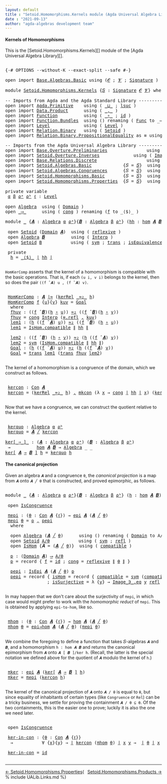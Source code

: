 ```yaml
---
layout: default
title : "Setoid.Homomorphisms.Kernels module (Agda Universal Algebra Library)"
date : "2021-09-13"
author: "agda-algebras development team"
---
```


#### <a id="kernels-of-homomorphisms-of-setoidalgebras">Kernels of Homomorphisms</a>

This is the [Setoid.Homomorphisms.Kernels][] module of the [Agda Universal Algebra Library][].

<pre class="Agda">

<a id="362" class="Symbol">{-#</a> <a id="366" class="Keyword">OPTIONS</a> <a id="374" class="Pragma">--without-K</a> <a id="386" class="Pragma">--exact-split</a> <a id="400" class="Pragma">--safe</a> <a id="407" class="Symbol">#-}</a>

<a id="412" class="Keyword">open</a> <a id="417" class="Keyword">import</a> <a id="424" href="Base.Algebras.Basic.html" class="Module">Base.Algebras.Basic</a> <a id="444" class="Keyword">using</a> <a id="450" class="Symbol">(</a><a id="451" href="Base.Algebras.Basic.html#1160" class="Generalizable">𝓞</a> <a id="453" class="Symbol">;</a> <a id="455" href="Base.Algebras.Basic.html#1162" class="Generalizable">𝓥</a> <a id="457" class="Symbol">;</a> <a id="459" href="Base.Algebras.Basic.html#3888" class="Function">Signature</a> <a id="469" class="Symbol">)</a>

<a id="472" class="Keyword">module</a> <a id="479" href="Setoid.Homomorphisms.Kernels.html" class="Module">Setoid.Homomorphisms.Kernels</a> <a id="508" class="Symbol">{</a><a id="509" href="Setoid.Homomorphisms.Kernels.html#509" class="Bound">𝑆</a> <a id="511" class="Symbol">:</a> <a id="513" href="Base.Algebras.Basic.html#3888" class="Function">Signature</a> <a id="523" href="Base.Algebras.Basic.html#1160" class="Generalizable">𝓞</a> <a id="525" href="Base.Algebras.Basic.html#1162" class="Generalizable">𝓥</a><a id="526" class="Symbol">}</a> <a id="528" class="Keyword">where</a>

<a id="535" class="Comment">-- Imports from Agda and the Agda Standard Library ------------------------------------------</a>
<a id="629" class="Keyword">open</a> <a id="634" class="Keyword">import</a> <a id="641" href="Agda.Primitive.html" class="Module">Agda.Primitive</a>    <a id="659" class="Keyword">using</a> <a id="665" class="Symbol">(</a> <a id="667" href="Agda.Primitive.html#810" class="Primitive Operator">_⊔_</a> <a id="671" class="Symbol">;</a> <a id="673" href="Agda.Primitive.html#780" class="Primitive">lsuc</a> <a id="678" class="Symbol">)</a>
<a id="680" class="Keyword">open</a> <a id="685" class="Keyword">import</a> <a id="692" href="Data.Product.html" class="Module">Data.Product</a>      <a id="710" class="Keyword">using</a> <a id="716" class="Symbol">(</a> <a id="718" href="Agda.Builtin.Sigma.html#236" class="InductiveConstructor Operator">_,_</a> <a id="722" class="Symbol">)</a>
<a id="724" class="Keyword">open</a> <a id="729" class="Keyword">import</a> <a id="736" href="Function.html" class="Module">Function</a>          <a id="754" class="Keyword">using</a> <a id="760" class="Symbol">(</a> <a id="762" href="Function.Base.html#1031" class="Function Operator">_∘_</a> <a id="766" class="Symbol">;</a> <a id="768" href="Function.Base.html#615" class="Function">id</a> <a id="771" class="Symbol">)</a>
<a id="773" class="Keyword">open</a> <a id="778" class="Keyword">import</a> <a id="785" href="Function.Bundles.html" class="Module">Function.Bundles</a>  <a id="803" class="Keyword">using</a> <a id="809" class="Symbol">()</a> <a id="812" class="Keyword">renaming</a> <a id="821" class="Symbol">(</a> <a id="823" href="Function.Bundles.html#1868" class="Record">Func</a> <a id="828" class="Symbol">to</a> <a id="831" class="Record">_⟶_</a> <a id="835" class="Symbol">)</a>
<a id="837" class="Keyword">open</a> <a id="842" class="Keyword">import</a> <a id="849" href="Level.html" class="Module">Level</a>             <a id="867" class="Keyword">using</a> <a id="873" class="Symbol">(</a> <a id="875" href="Agda.Primitive.html#597" class="Postulate">Level</a> <a id="881" class="Symbol">)</a>
<a id="883" class="Keyword">open</a> <a id="888" class="Keyword">import</a> <a id="895" href="Relation.Binary.html" class="Module">Relation.Binary</a>   <a id="913" class="Keyword">using</a> <a id="919" class="Symbol">(</a> <a id="921" href="Relation.Binary.Bundles.html#1009" class="Record">Setoid</a> <a id="928" class="Symbol">)</a>
<a id="930" class="Keyword">open</a> <a id="935" class="Keyword">import</a> <a id="942" href="Relation.Binary.PropositionalEquality.html" class="Module">Relation.Binary.PropositionalEquality</a> <a id="980" class="Symbol">as</a> <a id="983" class="Module">≡</a> <a id="985" class="Keyword">using</a> <a id="991" class="Symbol">()</a>

<a id="995" class="Comment">-- Imports from the Agda Universal Algebra Library ------------------------------------------</a>
<a id="1089" class="Keyword">open</a> <a id="1094" class="Keyword">import</a> <a id="1101" href="Base.Overture.Preliminaries.html" class="Module">Base.Overture.Preliminaries</a>               <a id="1143" class="Keyword">using</a> <a id="1149" class="Symbol">(</a> <a id="1151" href="Base.Overture.Preliminaries.html#4397" class="Function Operator">∣_∣</a> <a id="1155" class="Symbol">;</a> <a id="1157" href="Base.Overture.Preliminaries.html#4435" class="Function Operator">∥_∥</a> <a id="1161" class="Symbol">)</a>
<a id="1163" class="Keyword">open</a> <a id="1168" class="Keyword">import</a> <a id="1175" href="Setoid.Overture.Inverses.html" class="Module">Setoid.Overture.Inverses</a>             <a id="1212" class="Keyword">using</a> <a id="1218" class="Symbol">(</a> <a id="1220" href="Setoid.Overture.Inverses.html#1876" class="Datatype Operator">Image_∋_</a> <a id="1229" class="Symbol">)</a>
<a id="1231" class="Keyword">open</a> <a id="1236" class="Keyword">import</a> <a id="1243" href="Base.Relations.Discrete.html" class="Module">Base.Relations.Discrete</a>                   <a id="1285" class="Keyword">using</a> <a id="1291" class="Symbol">(</a> <a id="1293" href="Base.Relations.Discrete.html#3955" class="Function">kerRel</a> <a id="1300" class="Symbol">;</a> <a id="1302" href="Base.Relations.Discrete.html#4168" class="Function">kerRelOfEquiv</a> <a id="1316" class="Symbol">)</a>
<a id="1318" class="Keyword">open</a> <a id="1323" class="Keyword">import</a> <a id="1330" href="Setoid.Algebras.Basic.html" class="Module">Setoid.Algebras.Basic</a>            <a id="1363" class="Symbol">{</a><a id="1364" class="Argument">𝑆</a> <a id="1366" class="Symbol">=</a> <a id="1368" href="Setoid.Homomorphisms.Kernels.html#509" class="Bound">𝑆</a><a id="1369" class="Symbol">}</a>  <a id="1372" class="Keyword">using</a> <a id="1378" class="Symbol">(</a> <a id="1380" href="Setoid.Algebras.Basic.html#2890" class="Record">Algebra</a> <a id="1388" class="Symbol">;</a> <a id="1390" href="Setoid.Algebras.Basic.html#4038" class="Function Operator">_̂_</a> <a id="1394" class="Symbol">;</a> <a id="1396" href="Setoid.Algebras.Basic.html#1187" class="Function">ov</a> <a id="1399" class="Symbol">)</a>
<a id="1401" class="Keyword">open</a> <a id="1406" class="Keyword">import</a> <a id="1413" href="Setoid.Algebras.Congruences.html" class="Module">Setoid.Algebras.Congruences</a>      <a id="1446" class="Symbol">{</a><a id="1447" class="Argument">𝑆</a> <a id="1449" class="Symbol">=</a> <a id="1451" href="Setoid.Homomorphisms.Kernels.html#509" class="Bound">𝑆</a><a id="1452" class="Symbol">}</a>  <a id="1455" class="Keyword">using</a> <a id="1461" class="Symbol">(</a> <a id="1463" href="Setoid.Algebras.Congruences.html#1993" class="Function Operator">_∣≈_</a> <a id="1468" class="Symbol">;</a> <a id="1470" href="Setoid.Algebras.Congruences.html#3418" class="Function">Con</a> <a id="1474" class="Symbol">;</a> <a id="1476" href="Setoid.Algebras.Congruences.html#3183" class="InductiveConstructor">mkcon</a> <a id="1482" class="Symbol">;</a> <a id="1484" href="Setoid.Algebras.Congruences.html#4447" class="Function Operator">_╱_</a> <a id="1488" class="Symbol">;</a> <a id="1490" href="Setoid.Algebras.Congruences.html#3100" class="Record">IsCongruence</a> <a id="1503" class="Symbol">)</a>
<a id="1505" class="Keyword">open</a> <a id="1510" class="Keyword">import</a> <a id="1517" href="Setoid.Homomorphisms.Basic.html" class="Module">Setoid.Homomorphisms.Basic</a>       <a id="1550" class="Symbol">{</a><a id="1551" class="Argument">𝑆</a> <a id="1553" class="Symbol">=</a> <a id="1555" href="Setoid.Homomorphisms.Kernels.html#509" class="Bound">𝑆</a><a id="1556" class="Symbol">}</a>  <a id="1559" class="Keyword">using</a> <a id="1565" class="Symbol">(</a> <a id="1567" href="Setoid.Homomorphisms.Basic.html#1980" class="Function">hom</a> <a id="1571" class="Symbol">;</a> <a id="1573" href="Setoid.Homomorphisms.Basic.html#1884" class="Record">IsHom</a> <a id="1579" class="Symbol">;</a> <a id="1581" href="Setoid.Homomorphisms.Basic.html#2605" class="Function">epi</a> <a id="1585" class="Symbol">;</a> <a id="1587" href="Setoid.Homomorphisms.Basic.html#2443" class="Record">IsEpi</a> <a id="1593" class="Symbol">;</a> <a id="1595" href="Setoid.Homomorphisms.Basic.html#2667" class="Function">epi→hom</a> <a id="1603" class="Symbol">)</a>
<a id="1605" class="Keyword">open</a> <a id="1610" class="Keyword">import</a> <a id="1617" href="Setoid.Homomorphisms.Properties.html" class="Module">Setoid.Homomorphisms.Properties</a>  <a id="1650" class="Symbol">{</a><a id="1651" class="Argument">𝑆</a> <a id="1653" class="Symbol">=</a> <a id="1655" href="Setoid.Homomorphisms.Kernels.html#509" class="Bound">𝑆</a><a id="1656" class="Symbol">}</a>  <a id="1659" class="Keyword">using</a> <a id="1665" class="Symbol">(</a> <a id="1667" href="Setoid.Homomorphisms.Properties.html#3752" class="Function">𝒾𝒹</a> <a id="1670" class="Symbol">)</a>

<a id="1673" class="Keyword">private</a> <a id="1681" class="Keyword">variable</a>
 <a id="1691" href="Setoid.Homomorphisms.Kernels.html#1691" class="Generalizable">α</a> <a id="1693" href="Setoid.Homomorphisms.Kernels.html#1693" class="Generalizable">β</a> <a id="1695" href="Setoid.Homomorphisms.Kernels.html#1695" class="Generalizable">ρᵃ</a> <a id="1698" href="Setoid.Homomorphisms.Kernels.html#1698" class="Generalizable">ρᵇ</a> <a id="1701" href="Setoid.Homomorphisms.Kernels.html#1701" class="Generalizable">ℓ</a> <a id="1703" class="Symbol">:</a> <a id="1705" href="Agda.Primitive.html#597" class="Postulate">Level</a>

<a id="1712" class="Keyword">open</a> <a id="1717" href="Setoid.Algebras.Basic.html#2890" class="Module">Algebra</a>  <a id="1726" class="Keyword">using</a> <a id="1732" class="Symbol">(</a> <a id="1734" href="Setoid.Algebras.Basic.html#2947" class="Field">Domain</a> <a id="1741" class="Symbol">)</a>
<a id="1743" class="Keyword">open</a> <a id="1748" href="Setoid.Homomorphisms.Kernels.html#831" class="Module">_⟶_</a>      <a id="1757" class="Keyword">using</a> <a id="1763" class="Symbol">(</a> <a id="1765" href="Function.Bundles.html#1938" class="Field">cong</a> <a id="1770" class="Symbol">)</a> <a id="1772" class="Keyword">renaming</a> <a id="1781" class="Symbol">(</a><a id="1782" href="Function.Bundles.html#1919" class="Field">f</a> <a id="1784" class="Symbol">to</a> <a id="1787" class="Field">_⟨$⟩_</a> <a id="1793" class="Symbol">)</a>

<a id="1796" class="Keyword">module</a> <a id="1803" href="Setoid.Homomorphisms.Kernels.html#1803" class="Module">_</a> <a id="1805" class="Symbol">{</a><a id="1806" href="Setoid.Homomorphisms.Kernels.html#1806" class="Bound">𝑨</a> <a id="1808" class="Symbol">:</a> <a id="1810" href="Setoid.Algebras.Basic.html#2890" class="Record">Algebra</a> <a id="1818" href="Setoid.Homomorphisms.Kernels.html#1691" class="Generalizable">α</a> <a id="1820" href="Setoid.Homomorphisms.Kernels.html#1695" class="Generalizable">ρᵃ</a><a id="1822" class="Symbol">}{</a><a id="1824" href="Setoid.Homomorphisms.Kernels.html#1824" class="Bound">𝑩</a> <a id="1826" class="Symbol">:</a> <a id="1828" href="Setoid.Algebras.Basic.html#2890" class="Record">Algebra</a> <a id="1836" href="Setoid.Homomorphisms.Kernels.html#1693" class="Generalizable">β</a> <a id="1838" href="Setoid.Homomorphisms.Kernels.html#1698" class="Generalizable">ρᵇ</a><a id="1840" class="Symbol">}</a> <a id="1842" class="Symbol">(</a><a id="1843" href="Setoid.Homomorphisms.Kernels.html#1843" class="Bound">hh</a> <a id="1846" class="Symbol">:</a> <a id="1848" href="Setoid.Homomorphisms.Basic.html#1980" class="Function">hom</a> <a id="1852" href="Setoid.Homomorphisms.Kernels.html#1806" class="Bound">𝑨</a> <a id="1854" href="Setoid.Homomorphisms.Kernels.html#1824" class="Bound">𝑩</a><a id="1855" class="Symbol">)</a> <a id="1857" class="Keyword">where</a>

 <a id="1865" class="Keyword">open</a> <a id="1870" href="Relation.Binary.Bundles.html#1009" class="Module">Setoid</a> <a id="1877" class="Symbol">(</a><a id="1878" href="Setoid.Algebras.Basic.html#2947" class="Field">Domain</a> <a id="1885" href="Setoid.Homomorphisms.Kernels.html#1806" class="Bound">𝑨</a><a id="1886" class="Symbol">)</a>  <a id="1889" class="Keyword">using</a> <a id="1895" class="Symbol">(</a> <a id="1897" href="Relation.Binary.Structures.html#1646" class="Function">reflexive</a> <a id="1907" class="Symbol">)</a>                    <a id="1928" class="Keyword">renaming</a> <a id="1937" class="Symbol">(</a> <a id="1939" href="Relation.Binary.Bundles.html#1098" class="Field Operator">_≈_</a> <a id="1943" class="Symbol">to</a> <a id="1946" class="Field Operator">_≈₁_</a> <a id="1951" class="Symbol">)</a>
 <a id="1954" class="Keyword">open</a> <a id="1959" href="Setoid.Algebras.Basic.html#2890" class="Module">Algebra</a> <a id="1967" href="Setoid.Homomorphisms.Kernels.html#1824" class="Bound">𝑩</a>          <a id="1978" class="Keyword">using</a> <a id="1984" class="Symbol">(</a> <a id="1986" href="Setoid.Algebras.Basic.html#2969" class="Field">Interp</a> <a id="1993" class="Symbol">)</a>                       <a id="2017" class="Keyword">renaming</a> <a id="2026" class="Symbol">(</a><a id="2027" href="Setoid.Algebras.Basic.html#2947" class="Field">Domain</a> <a id="2034" class="Symbol">to</a> <a id="2037" class="Field">B</a> <a id="2039" class="Symbol">)</a>
 <a id="2042" class="Keyword">open</a> <a id="2047" href="Relation.Binary.Bundles.html#1009" class="Module">Setoid</a> <a id="2054" href="Setoid.Homomorphisms.Kernels.html#2037" class="Function">B</a>           <a id="2066" class="Keyword">using</a> <a id="2072" class="Symbol">(</a> <a id="2074" href="Relation.Binary.Structures.html#1594" class="Function">sym</a> <a id="2078" class="Symbol">;</a> <a id="2080" href="Relation.Binary.Structures.html#1620" class="Function">trans</a> <a id="2086" class="Symbol">;</a> <a id="2088" href="Relation.Binary.Bundles.html#1132" class="Field">isEquivalence</a> <a id="2102" class="Symbol">)</a>  <a id="2105" class="Keyword">renaming</a> <a id="2114" class="Symbol">(</a> <a id="2116" href="Relation.Binary.Bundles.html#1098" class="Field Operator">_≈_</a> <a id="2120" class="Symbol">to</a> <a id="2123" class="Field Operator">_≈₂_</a> <a id="2128" class="Symbol">)</a>

 <a id="2132" class="Keyword">private</a>
  <a id="2142" href="Setoid.Homomorphisms.Kernels.html#2142" class="Function">h</a> <a id="2144" class="Symbol">=</a> <a id="2146" href="Setoid.Homomorphisms.Kernels.html#1787" class="Field Operator">_⟨$⟩_</a> <a id="2152" href="Base.Overture.Preliminaries.html#4397" class="Function Operator">∣</a> <a id="2154" href="Setoid.Homomorphisms.Kernels.html#1843" class="Bound">hh</a> <a id="2157" href="Base.Overture.Preliminaries.html#4397" class="Function Operator">∣</a>

</pre>

`HomKerComp` asserts that the kernel of a homomorphism is compatible with the basic operations.
That is, if each `(u i, v i)` belongs to the kernel, then so does the pair `((f ̂ 𝑨) u , (f ̂ 𝑨) v)`.

<pre class="Agda">

 <a id="2386" href="Setoid.Homomorphisms.Kernels.html#2386" class="Function">HomKerComp</a> <a id="2397" class="Symbol">:</a> <a id="2399" href="Setoid.Homomorphisms.Kernels.html#1806" class="Bound">𝑨</a> <a id="2401" href="Setoid.Algebras.Congruences.html#1993" class="Function Operator">∣≈</a> <a id="2404" class="Symbol">(</a><a id="2405" href="Base.Relations.Discrete.html#3955" class="Function">kerRel</a> <a id="2412" href="Setoid.Homomorphisms.Kernels.html#2123" class="Function Operator">_≈₂_</a> <a id="2417" href="Setoid.Homomorphisms.Kernels.html#2142" class="Function">h</a><a id="2418" class="Symbol">)</a>
 <a id="2421" href="Setoid.Homomorphisms.Kernels.html#2386" class="Function">HomKerComp</a> <a id="2432" href="Setoid.Homomorphisms.Kernels.html#2432" class="Bound">f</a> <a id="2434" class="Symbol">{</a><a id="2435" href="Setoid.Homomorphisms.Kernels.html#2435" class="Bound">u</a><a id="2436" class="Symbol">}{</a><a id="2438" href="Setoid.Homomorphisms.Kernels.html#2438" class="Bound">v</a><a id="2439" class="Symbol">}</a> <a id="2441" href="Setoid.Homomorphisms.Kernels.html#2441" class="Bound">kuv</a> <a id="2445" class="Symbol">=</a> <a id="2447" href="Setoid.Homomorphisms.Kernels.html#2709" class="Function">Goal</a>
  <a id="2454" class="Keyword">where</a>
  <a id="2462" href="Setoid.Homomorphisms.Kernels.html#2462" class="Function">fhuv</a> <a id="2467" class="Symbol">:</a> <a id="2469" class="Symbol">((</a><a id="2471" href="Setoid.Homomorphisms.Kernels.html#2432" class="Bound">f</a> <a id="2473" href="Setoid.Algebras.Basic.html#4038" class="Function Operator">̂</a> <a id="2475" href="Setoid.Homomorphisms.Kernels.html#1824" class="Bound">𝑩</a><a id="2476" class="Symbol">)(</a><a id="2478" href="Setoid.Homomorphisms.Kernels.html#2142" class="Function">h</a> <a id="2480" href="Function.Base.html#1031" class="Function Operator">∘</a> <a id="2482" href="Setoid.Homomorphisms.Kernels.html#2435" class="Bound">u</a><a id="2483" class="Symbol">))</a> <a id="2486" href="Setoid.Homomorphisms.Kernels.html#2123" class="Function Operator">≈₂</a> <a id="2489" class="Symbol">((</a><a id="2491" href="Setoid.Homomorphisms.Kernels.html#2432" class="Bound">f</a> <a id="2493" href="Setoid.Algebras.Basic.html#4038" class="Function Operator">̂</a> <a id="2495" href="Setoid.Homomorphisms.Kernels.html#1824" class="Bound">𝑩</a><a id="2496" class="Symbol">)(</a><a id="2498" href="Setoid.Homomorphisms.Kernels.html#2142" class="Function">h</a> <a id="2500" href="Function.Base.html#1031" class="Function Operator">∘</a> <a id="2502" href="Setoid.Homomorphisms.Kernels.html#2438" class="Bound">v</a><a id="2503" class="Symbol">))</a>
  <a id="2508" href="Setoid.Homomorphisms.Kernels.html#2462" class="Function">fhuv</a> <a id="2513" class="Symbol">=</a> <a id="2515" href="Function.Bundles.html#1938" class="Field">cong</a> <a id="2520" href="Setoid.Algebras.Basic.html#2969" class="Function">Interp</a> <a id="2527" class="Symbol">(</a><a id="2528" href="Agda.Builtin.Equality.html#208" class="InductiveConstructor">≡.refl</a> <a id="2535" href="Agda.Builtin.Sigma.html#236" class="InductiveConstructor Operator">,</a> <a id="2537" href="Setoid.Homomorphisms.Kernels.html#2441" class="Bound">kuv</a><a id="2540" class="Symbol">)</a>
  <a id="2544" href="Setoid.Homomorphisms.Kernels.html#2544" class="Function">lem1</a> <a id="2549" class="Symbol">:</a> <a id="2551" class="Symbol">(</a><a id="2552" href="Setoid.Homomorphisms.Kernels.html#2142" class="Function">h</a> <a id="2554" class="Symbol">((</a><a id="2556" href="Setoid.Homomorphisms.Kernels.html#2432" class="Bound">f</a> <a id="2558" href="Setoid.Algebras.Basic.html#4038" class="Function Operator">̂</a> <a id="2560" href="Setoid.Homomorphisms.Kernels.html#1806" class="Bound">𝑨</a><a id="2561" class="Symbol">)</a> <a id="2563" href="Setoid.Homomorphisms.Kernels.html#2435" class="Bound">u</a><a id="2564" class="Symbol">))</a> <a id="2567" href="Setoid.Homomorphisms.Kernels.html#2123" class="Function Operator">≈₂</a> <a id="2570" class="Symbol">((</a><a id="2572" href="Setoid.Homomorphisms.Kernels.html#2432" class="Bound">f</a> <a id="2574" href="Setoid.Algebras.Basic.html#4038" class="Function Operator">̂</a> <a id="2576" href="Setoid.Homomorphisms.Kernels.html#1824" class="Bound">𝑩</a><a id="2577" class="Symbol">)</a> <a id="2579" class="Symbol">(</a><a id="2580" href="Setoid.Homomorphisms.Kernels.html#2142" class="Function">h</a> <a id="2582" href="Function.Base.html#1031" class="Function Operator">∘</a> <a id="2584" href="Setoid.Homomorphisms.Kernels.html#2435" class="Bound">u</a><a id="2585" class="Symbol">))</a>
  <a id="2590" href="Setoid.Homomorphisms.Kernels.html#2544" class="Function">lem1</a> <a id="2595" class="Symbol">=</a> <a id="2597" href="Setoid.Homomorphisms.Basic.html#1948" class="Field">IsHom.compatible</a> <a id="2614" href="Base.Overture.Preliminaries.html#4435" class="Function Operator">∥</a> <a id="2616" href="Setoid.Homomorphisms.Kernels.html#1843" class="Bound">hh</a> <a id="2619" href="Base.Overture.Preliminaries.html#4435" class="Function Operator">∥</a>

  <a id="2624" href="Setoid.Homomorphisms.Kernels.html#2624" class="Function">lem2</a> <a id="2629" class="Symbol">:</a> <a id="2631" class="Symbol">((</a><a id="2633" href="Setoid.Homomorphisms.Kernels.html#2432" class="Bound">f</a> <a id="2635" href="Setoid.Algebras.Basic.html#4038" class="Function Operator">̂</a> <a id="2637" href="Setoid.Homomorphisms.Kernels.html#1824" class="Bound">𝑩</a><a id="2638" class="Symbol">)</a> <a id="2640" class="Symbol">(</a><a id="2641" href="Setoid.Homomorphisms.Kernels.html#2142" class="Function">h</a> <a id="2643" href="Function.Base.html#1031" class="Function Operator">∘</a> <a id="2645" href="Setoid.Homomorphisms.Kernels.html#2438" class="Bound">v</a><a id="2646" class="Symbol">))</a> <a id="2649" href="Setoid.Homomorphisms.Kernels.html#2123" class="Function Operator">≈₂</a> <a id="2652" class="Symbol">(</a><a id="2653" href="Setoid.Homomorphisms.Kernels.html#2142" class="Function">h</a> <a id="2655" class="Symbol">((</a><a id="2657" href="Setoid.Homomorphisms.Kernels.html#2432" class="Bound">f</a> <a id="2659" href="Setoid.Algebras.Basic.html#4038" class="Function Operator">̂</a> <a id="2661" href="Setoid.Homomorphisms.Kernels.html#1806" class="Bound">𝑨</a><a id="2662" class="Symbol">)</a> <a id="2664" href="Setoid.Homomorphisms.Kernels.html#2438" class="Bound">v</a><a id="2665" class="Symbol">))</a>
  <a id="2670" href="Setoid.Homomorphisms.Kernels.html#2624" class="Function">lem2</a> <a id="2675" class="Symbol">=</a> <a id="2677" href="Relation.Binary.Structures.html#1594" class="Function">sym</a> <a id="2681" class="Symbol">(</a><a id="2682" href="Setoid.Homomorphisms.Basic.html#1948" class="Field">IsHom.compatible</a> <a id="2699" href="Base.Overture.Preliminaries.html#4435" class="Function Operator">∥</a> <a id="2701" href="Setoid.Homomorphisms.Kernels.html#1843" class="Bound">hh</a> <a id="2704" href="Base.Overture.Preliminaries.html#4435" class="Function Operator">∥</a><a id="2705" class="Symbol">)</a>
  <a id="2709" href="Setoid.Homomorphisms.Kernels.html#2709" class="Function">Goal</a> <a id="2714" class="Symbol">:</a> <a id="2716" class="Symbol">(</a><a id="2717" href="Setoid.Homomorphisms.Kernels.html#2142" class="Function">h</a> <a id="2719" class="Symbol">((</a><a id="2721" href="Setoid.Homomorphisms.Kernels.html#2432" class="Bound">f</a> <a id="2723" href="Setoid.Algebras.Basic.html#4038" class="Function Operator">̂</a> <a id="2725" href="Setoid.Homomorphisms.Kernels.html#1806" class="Bound">𝑨</a><a id="2726" class="Symbol">)</a> <a id="2728" href="Setoid.Homomorphisms.Kernels.html#2435" class="Bound">u</a><a id="2729" class="Symbol">))</a> <a id="2732" href="Setoid.Homomorphisms.Kernels.html#2123" class="Function Operator">≈₂</a> <a id="2735" class="Symbol">(</a><a id="2736" href="Setoid.Homomorphisms.Kernels.html#2142" class="Function">h</a> <a id="2738" class="Symbol">((</a><a id="2740" href="Setoid.Homomorphisms.Kernels.html#2432" class="Bound">f</a> <a id="2742" href="Setoid.Algebras.Basic.html#4038" class="Function Operator">̂</a> <a id="2744" href="Setoid.Homomorphisms.Kernels.html#1806" class="Bound">𝑨</a><a id="2745" class="Symbol">)</a> <a id="2747" href="Setoid.Homomorphisms.Kernels.html#2438" class="Bound">v</a><a id="2748" class="Symbol">))</a>
  <a id="2753" href="Setoid.Homomorphisms.Kernels.html#2709" class="Function">Goal</a> <a id="2758" class="Symbol">=</a> <a id="2760" href="Relation.Binary.Structures.html#1620" class="Function">trans</a> <a id="2766" href="Setoid.Homomorphisms.Kernels.html#2544" class="Function">lem1</a> <a id="2771" class="Symbol">(</a><a id="2772" href="Relation.Binary.Structures.html#1620" class="Function">trans</a> <a id="2778" href="Setoid.Homomorphisms.Kernels.html#2462" class="Function">fhuv</a> <a id="2783" href="Setoid.Homomorphisms.Kernels.html#2624" class="Function">lem2</a><a id="2787" class="Symbol">)</a>

</pre>

The kernel of a homomorphism is a congruence of the domain, which we construct as follows.

<pre class="Agda">

 <a id="2909" href="Setoid.Homomorphisms.Kernels.html#2909" class="Function">kercon</a> <a id="2916" class="Symbol">:</a> <a id="2918" href="Setoid.Algebras.Congruences.html#3418" class="Function">Con</a> <a id="2922" href="Setoid.Homomorphisms.Kernels.html#1806" class="Bound">𝑨</a>
 <a id="2925" href="Setoid.Homomorphisms.Kernels.html#2909" class="Function">kercon</a> <a id="2932" class="Symbol">=</a> <a id="2934" class="Symbol">(</a><a id="2935" href="Base.Relations.Discrete.html#3955" class="Function">kerRel</a> <a id="2942" href="Setoid.Homomorphisms.Kernels.html#2123" class="Function Operator">_≈₂_</a> <a id="2947" href="Setoid.Homomorphisms.Kernels.html#2142" class="Function">h</a><a id="2948" class="Symbol">)</a> <a id="2950" href="Agda.Builtin.Sigma.html#236" class="InductiveConstructor Operator">,</a> <a id="2952" href="Setoid.Algebras.Congruences.html#3183" class="InductiveConstructor">mkcon</a> <a id="2958" class="Symbol">(λ</a> <a id="2961" href="Setoid.Homomorphisms.Kernels.html#2961" class="Bound">x</a> <a id="2963" class="Symbol">→</a> <a id="2965" href="Function.Bundles.html#1938" class="Field">cong</a> <a id="2970" href="Base.Overture.Preliminaries.html#4397" class="Function Operator">∣</a> <a id="2972" href="Setoid.Homomorphisms.Kernels.html#1843" class="Bound">hh</a> <a id="2975" href="Base.Overture.Preliminaries.html#4397" class="Function Operator">∣</a> <a id="2977" href="Setoid.Homomorphisms.Kernels.html#2961" class="Bound">x</a><a id="2978" class="Symbol">)</a> <a id="2980" class="Symbol">(</a><a id="2981" href="Base.Relations.Discrete.html#4168" class="Function">kerRelOfEquiv</a> <a id="2995" href="Relation.Binary.Bundles.html#1132" class="Function">isEquivalence</a> <a id="3009" href="Setoid.Homomorphisms.Kernels.html#2142" class="Function">h</a><a id="3010" class="Symbol">)</a> <a id="3012" class="Symbol">(</a><a id="3013" href="Setoid.Homomorphisms.Kernels.html#2386" class="Function">HomKerComp</a><a id="3023" class="Symbol">)</a>

</pre>

Now that we have a congruence, we can construct the quotient relative to the kernel.

<pre class="Agda">

 <a id="3139" href="Setoid.Homomorphisms.Kernels.html#3139" class="Function">kerquo</a> <a id="3146" class="Symbol">:</a> <a id="3148" href="Setoid.Algebras.Basic.html#2890" class="Record">Algebra</a> <a id="3156" href="Setoid.Homomorphisms.Kernels.html#1818" class="Bound">α</a> <a id="3158" href="Setoid.Homomorphisms.Kernels.html#1838" class="Bound">ρᵇ</a>
 <a id="3162" href="Setoid.Homomorphisms.Kernels.html#3139" class="Function">kerquo</a> <a id="3169" class="Symbol">=</a> <a id="3171" href="Setoid.Homomorphisms.Kernels.html#1806" class="Bound">𝑨</a> <a id="3173" href="Setoid.Algebras.Congruences.html#4447" class="Function Operator">╱</a> <a id="3175" href="Setoid.Homomorphisms.Kernels.html#2909" class="Function">kercon</a>

<a id="ker[_⇒_]_"></a><a id="3183" href="Setoid.Homomorphisms.Kernels.html#3183" class="Function Operator">ker[_⇒_]_</a> <a id="3193" class="Symbol">:</a> <a id="3195" class="Symbol">(</a><a id="3196" href="Setoid.Homomorphisms.Kernels.html#3196" class="Bound">𝑨</a> <a id="3198" class="Symbol">:</a> <a id="3200" href="Setoid.Algebras.Basic.html#2890" class="Record">Algebra</a> <a id="3208" href="Setoid.Homomorphisms.Kernels.html#1691" class="Generalizable">α</a> <a id="3210" href="Setoid.Homomorphisms.Kernels.html#1695" class="Generalizable">ρᵃ</a><a id="3212" class="Symbol">)</a> <a id="3214" class="Symbol">(</a><a id="3215" href="Setoid.Homomorphisms.Kernels.html#3215" class="Bound">𝑩</a> <a id="3217" class="Symbol">:</a> <a id="3219" href="Setoid.Algebras.Basic.html#2890" class="Record">Algebra</a> <a id="3227" href="Setoid.Homomorphisms.Kernels.html#1693" class="Generalizable">β</a> <a id="3229" href="Setoid.Homomorphisms.Kernels.html#1698" class="Generalizable">ρᵇ</a><a id="3231" class="Symbol">)</a>
 <a id="3234" class="Symbol">→</a>          <a id="3245" href="Setoid.Homomorphisms.Basic.html#1980" class="Function">hom</a> <a id="3249" href="Setoid.Homomorphisms.Kernels.html#3196" class="Bound">𝑨</a> <a id="3251" href="Setoid.Homomorphisms.Kernels.html#3215" class="Bound">𝑩</a> <a id="3253" class="Symbol">→</a> <a id="3255" href="Setoid.Algebras.Basic.html#2890" class="Record">Algebra</a> <a id="3263" class="Symbol">_</a> <a id="3265" class="Symbol">_</a>
<a id="3267" href="Setoid.Homomorphisms.Kernels.html#3183" class="Function Operator">ker[</a> <a id="3272" href="Setoid.Homomorphisms.Kernels.html#3272" class="Bound">𝑨</a> <a id="3274" href="Setoid.Homomorphisms.Kernels.html#3183" class="Function Operator">⇒</a> <a id="3276" href="Setoid.Homomorphisms.Kernels.html#3276" class="Bound">𝑩</a> <a id="3278" href="Setoid.Homomorphisms.Kernels.html#3183" class="Function Operator">]</a> <a id="3280" href="Setoid.Homomorphisms.Kernels.html#3280" class="Bound">h</a> <a id="3282" class="Symbol">=</a> <a id="3284" href="Setoid.Homomorphisms.Kernels.html#3139" class="Function">kerquo</a> <a id="3291" href="Setoid.Homomorphisms.Kernels.html#3280" class="Bound">h</a>
</pre>


#### <a id="the-canonical-projection">The canonical projection</a>

Given an algebra `𝑨` and a congruence `θ`, the *canonical projection* is a map from `𝑨` onto `𝑨 ╱ θ` that is constructed, and proved epimorphic, as follows.

<pre class="Agda">

<a id="3546" class="Keyword">module</a> <a id="3553" href="Setoid.Homomorphisms.Kernels.html#3553" class="Module">_</a> <a id="3555" class="Symbol">{</a><a id="3556" href="Setoid.Homomorphisms.Kernels.html#3556" class="Bound">𝑨</a> <a id="3558" class="Symbol">:</a> <a id="3560" href="Setoid.Algebras.Basic.html#2890" class="Record">Algebra</a> <a id="3568" href="Setoid.Homomorphisms.Kernels.html#1691" class="Generalizable">α</a> <a id="3570" href="Setoid.Homomorphisms.Kernels.html#1695" class="Generalizable">ρᵃ</a><a id="3572" class="Symbol">}{</a><a id="3574" href="Setoid.Homomorphisms.Kernels.html#3574" class="Bound">𝑩</a> <a id="3576" class="Symbol">:</a> <a id="3578" href="Setoid.Algebras.Basic.html#2890" class="Record">Algebra</a> <a id="3586" href="Setoid.Homomorphisms.Kernels.html#1693" class="Generalizable">β</a> <a id="3588" href="Setoid.Homomorphisms.Kernels.html#1698" class="Generalizable">ρᵇ</a><a id="3590" class="Symbol">}</a> <a id="3592" class="Symbol">(</a><a id="3593" href="Setoid.Homomorphisms.Kernels.html#3593" class="Bound">h</a> <a id="3595" class="Symbol">:</a> <a id="3597" href="Setoid.Homomorphisms.Basic.html#1980" class="Function">hom</a> <a id="3601" href="Setoid.Homomorphisms.Kernels.html#3556" class="Bound">𝑨</a> <a id="3603" href="Setoid.Homomorphisms.Kernels.html#3574" class="Bound">𝑩</a><a id="3604" class="Symbol">)</a> <a id="3606" class="Keyword">where</a>

 <a id="3614" class="Keyword">open</a> <a id="3619" href="Setoid.Algebras.Congruences.html#3100" class="Module">IsCongruence</a>

 <a id="3634" href="Setoid.Homomorphisms.Kernels.html#3634" class="Function">πepi</a> <a id="3639" class="Symbol">:</a> <a id="3641" class="Symbol">(</a><a id="3642" href="Setoid.Homomorphisms.Kernels.html#3642" class="Bound">θ</a> <a id="3644" class="Symbol">:</a> <a id="3646" href="Setoid.Algebras.Congruences.html#3418" class="Function">Con</a> <a id="3650" href="Setoid.Homomorphisms.Kernels.html#3556" class="Bound">𝑨</a> <a id="3652" class="Symbol">{</a><a id="3653" href="Setoid.Homomorphisms.Kernels.html#1701" class="Generalizable">ℓ</a><a id="3654" class="Symbol">})</a> <a id="3657" class="Symbol">→</a> <a id="3659" href="Setoid.Homomorphisms.Basic.html#2605" class="Function">epi</a> <a id="3663" href="Setoid.Homomorphisms.Kernels.html#3556" class="Bound">𝑨</a> <a id="3665" class="Symbol">(</a><a id="3666" href="Setoid.Homomorphisms.Kernels.html#3556" class="Bound">𝑨</a> <a id="3668" href="Setoid.Algebras.Congruences.html#4447" class="Function Operator">╱</a> <a id="3670" href="Setoid.Homomorphisms.Kernels.html#3642" class="Bound">θ</a><a id="3671" class="Symbol">)</a>
 <a id="3674" href="Setoid.Homomorphisms.Kernels.html#3634" class="Function">πepi</a> <a id="3679" href="Setoid.Homomorphisms.Kernels.html#3679" class="Bound">θ</a> <a id="3681" class="Symbol">=</a> <a id="3683" href="Setoid.Homomorphisms.Kernels.html#3866" class="Function">p</a> <a id="3685" href="Agda.Builtin.Sigma.html#236" class="InductiveConstructor Operator">,</a> <a id="3687" href="Setoid.Homomorphisms.Kernels.html#3939" class="Function">pepi</a>
  <a id="3694" class="Keyword">where</a>

  <a id="3703" class="Keyword">open</a> <a id="3708" href="Setoid.Algebras.Basic.html#2890" class="Module">Algebra</a> <a id="3716" class="Symbol">(</a><a id="3717" href="Setoid.Homomorphisms.Kernels.html#3556" class="Bound">𝑨</a> <a id="3719" href="Setoid.Algebras.Congruences.html#4447" class="Function Operator">╱</a> <a id="3721" href="Setoid.Homomorphisms.Kernels.html#3679" class="Bound">θ</a><a id="3722" class="Symbol">)</a>      <a id="3729" class="Keyword">using</a> <a id="3735" class="Symbol">()</a> <a id="3738" class="Keyword">renaming</a> <a id="3747" class="Symbol">(</a> <a id="3749" href="Setoid.Algebras.Basic.html#2947" class="Field">Domain</a> <a id="3756" class="Symbol">to</a> <a id="3759" class="Field">A/θ</a> <a id="3763" class="Symbol">)</a>
  <a id="3767" class="Keyword">open</a> <a id="3772" href="Relation.Binary.Bundles.html#1009" class="Module">Setoid</a> <a id="3779" href="Setoid.Homomorphisms.Kernels.html#3759" class="Function">A/θ</a>           <a id="3793" class="Keyword">using</a> <a id="3799" class="Symbol">(</a> <a id="3801" href="Relation.Binary.Structures.html#1594" class="Function">sym</a> <a id="3805" class="Symbol">;</a> <a id="3807" href="Relation.Binary.Structures.html#1568" class="Function">refl</a> <a id="3812" class="Symbol">)</a>
  <a id="3816" class="Keyword">open</a> <a id="3821" href="Setoid.Homomorphisms.Basic.html#1884" class="Module">IsHom</a> <a id="3827" class="Symbol">{</a><a id="3828" class="Argument">𝑨</a> <a id="3830" class="Symbol">=</a> <a id="3832" class="Symbol">(</a><a id="3833" href="Setoid.Homomorphisms.Kernels.html#3556" class="Bound">𝑨</a> <a id="3835" href="Setoid.Algebras.Congruences.html#4447" class="Function Operator">╱</a> <a id="3837" href="Setoid.Homomorphisms.Kernels.html#3679" class="Bound">θ</a><a id="3838" class="Symbol">)}</a>  <a id="3842" class="Keyword">using</a> <a id="3848" class="Symbol">(</a> <a id="3850" href="Setoid.Homomorphisms.Basic.html#1948" class="Field">compatible</a> <a id="3861" class="Symbol">)</a>

  <a id="3866" href="Setoid.Homomorphisms.Kernels.html#3866" class="Function">p</a> <a id="3868" class="Symbol">:</a> <a id="3870" class="Symbol">(</a><a id="3871" href="Setoid.Algebras.Basic.html#2947" class="Field">Domain</a> <a id="3878" href="Setoid.Homomorphisms.Kernels.html#3556" class="Bound">𝑨</a><a id="3879" class="Symbol">)</a> <a id="3881" href="Setoid.Homomorphisms.Kernels.html#831" class="Record Operator">⟶</a> <a id="3883" href="Setoid.Homomorphisms.Kernels.html#3759" class="Function">A/θ</a>
  <a id="3889" href="Setoid.Homomorphisms.Kernels.html#3866" class="Function">p</a> <a id="3891" class="Symbol">=</a> <a id="3893" class="Keyword">record</a> <a id="3900" class="Symbol">{</a> <a id="3902" href="Function.Bundles.html#1919" class="Field">f</a> <a id="3904" class="Symbol">=</a> <a id="3906" href="Function.Base.html#615" class="Function">id</a> <a id="3909" class="Symbol">;</a> <a id="3911" href="Function.Bundles.html#1938" class="Field">cong</a> <a id="3916" class="Symbol">=</a> <a id="3918" href="Setoid.Algebras.Congruences.html#3203" class="Field">reflexive</a> <a id="3928" href="Base.Overture.Preliminaries.html#4435" class="Function Operator">∥</a> <a id="3930" href="Setoid.Homomorphisms.Kernels.html#3679" class="Bound">θ</a> <a id="3932" href="Base.Overture.Preliminaries.html#4435" class="Function Operator">∥</a> <a id="3934" class="Symbol">}</a>

  <a id="3939" href="Setoid.Homomorphisms.Kernels.html#3939" class="Function">pepi</a> <a id="3944" class="Symbol">:</a> <a id="3946" href="Setoid.Homomorphisms.Basic.html#2443" class="Record">IsEpi</a> <a id="3952" href="Setoid.Homomorphisms.Kernels.html#3556" class="Bound">𝑨</a> <a id="3954" class="Symbol">(</a><a id="3955" href="Setoid.Homomorphisms.Kernels.html#3556" class="Bound">𝑨</a> <a id="3957" href="Setoid.Algebras.Congruences.html#4447" class="Function Operator">╱</a> <a id="3959" href="Setoid.Homomorphisms.Kernels.html#3679" class="Bound">θ</a><a id="3960" class="Symbol">)</a> <a id="3962" href="Setoid.Homomorphisms.Kernels.html#3866" class="Function">p</a>
  <a id="3966" href="Setoid.Homomorphisms.Kernels.html#3939" class="Function">pepi</a> <a id="3971" class="Symbol">=</a> <a id="3973" class="Keyword">record</a> <a id="3980" class="Symbol">{</a> <a id="3982" href="Setoid.Homomorphisms.Basic.html#2511" class="Field">isHom</a> <a id="3988" class="Symbol">=</a> <a id="3990" class="Keyword">record</a> <a id="3997" class="Symbol">{</a> <a id="3999" href="Setoid.Homomorphisms.Basic.html#1948" class="Field">compatible</a> <a id="4010" class="Symbol">=</a> <a id="4012" href="Relation.Binary.Structures.html#1594" class="Function">sym</a> <a id="4016" class="Symbol">(</a><a id="4017" href="Setoid.Homomorphisms.Basic.html#1948" class="Field">compatible</a> <a id="4028" href="Base.Overture.Preliminaries.html#4435" class="Function Operator">∥</a> <a id="4030" href="Setoid.Homomorphisms.Properties.html#3752" class="Function">𝒾𝒹</a> <a id="4033" href="Base.Overture.Preliminaries.html#4435" class="Function Operator">∥</a><a id="4034" class="Symbol">)</a> <a id="4036" class="Symbol">}</a>
                <a id="4054" class="Symbol">;</a> <a id="4056" href="Setoid.Homomorphisms.Basic.html#2530" class="Field">isSurjective</a> <a id="4069" class="Symbol">=</a> <a id="4071" class="Symbol">λ</a> <a id="4073" class="Symbol">{</a><a id="4074" href="Setoid.Homomorphisms.Kernels.html#4074" class="Bound">y</a><a id="4075" class="Symbol">}</a> <a id="4077" class="Symbol">→</a> <a id="4079" href="Setoid.Overture.Inverses.html#1929" class="InductiveConstructor">Image_∋_.eq</a> <a id="4091" href="Setoid.Homomorphisms.Kernels.html#4074" class="Bound">y</a> <a id="4093" href="Relation.Binary.Structures.html#1568" class="Function">refl</a> <a id="4098" class="Symbol">}</a>
 
</pre>

In may happen that we don't care about the surjectivity of `πepi`, in which case would might prefer to work with the *homomorphic reduct* of `πepi`. This is obtained by applying `epi-to-hom`, like so.

<pre class="Agda">

 <a id="4331" href="Setoid.Homomorphisms.Kernels.html#4331" class="Function">πhom</a> <a id="4336" class="Symbol">:</a> <a id="4338" class="Symbol">(</a><a id="4339" href="Setoid.Homomorphisms.Kernels.html#4339" class="Bound">θ</a> <a id="4341" class="Symbol">:</a> <a id="4343" href="Setoid.Algebras.Congruences.html#3418" class="Function">Con</a> <a id="4347" href="Setoid.Homomorphisms.Kernels.html#3556" class="Bound">𝑨</a> <a id="4349" class="Symbol">{</a><a id="4350" href="Setoid.Homomorphisms.Kernels.html#1701" class="Generalizable">ℓ</a><a id="4351" class="Symbol">})</a> <a id="4354" class="Symbol">→</a> <a id="4356" href="Setoid.Homomorphisms.Basic.html#1980" class="Function">hom</a> <a id="4360" href="Setoid.Homomorphisms.Kernels.html#3556" class="Bound">𝑨</a> <a id="4362" class="Symbol">(</a><a id="4363" href="Setoid.Homomorphisms.Kernels.html#3556" class="Bound">𝑨</a> <a id="4365" href="Setoid.Algebras.Congruences.html#4447" class="Function Operator">╱</a> <a id="4367" href="Setoid.Homomorphisms.Kernels.html#4339" class="Bound">θ</a><a id="4368" class="Symbol">)</a>
 <a id="4371" href="Setoid.Homomorphisms.Kernels.html#4331" class="Function">πhom</a> <a id="4376" href="Setoid.Homomorphisms.Kernels.html#4376" class="Bound">θ</a> <a id="4378" class="Symbol">=</a> <a id="4380" href="Setoid.Homomorphisms.Basic.html#2667" class="Function">epi→hom</a> <a id="4388" href="Setoid.Homomorphisms.Kernels.html#3556" class="Bound">𝑨</a> <a id="4390" class="Symbol">(</a><a id="4391" href="Setoid.Homomorphisms.Kernels.html#3556" class="Bound">𝑨</a> <a id="4393" href="Setoid.Algebras.Congruences.html#4447" class="Function Operator">╱</a> <a id="4395" href="Setoid.Homomorphisms.Kernels.html#4376" class="Bound">θ</a><a id="4396" class="Symbol">)</a> <a id="4398" class="Symbol">(</a><a id="4399" href="Setoid.Homomorphisms.Kernels.html#3634" class="Function">πepi</a> <a id="4404" href="Setoid.Homomorphisms.Kernels.html#4376" class="Bound">θ</a><a id="4405" class="Symbol">)</a>

</pre>


We combine the foregoing to define a function that takes 𝑆-algebras `𝑨` and `𝑩`, and a homomorphism `h : hom 𝑨 𝑩` and returns the canonical epimorphism from `𝑨` onto `𝑨 [ 𝑩 ]/ker h`. (Recall, the latter is the special notation we defined above for the quotient of `𝑨` modulo the kernel of `h`.)

<pre class="Agda">

 <a id="4732" href="Setoid.Homomorphisms.Kernels.html#4732" class="Function">πker</a> <a id="4737" class="Symbol">:</a> <a id="4739" href="Setoid.Homomorphisms.Basic.html#2605" class="Function">epi</a> <a id="4743" href="Setoid.Homomorphisms.Kernels.html#3556" class="Bound">𝑨</a> <a id="4745" class="Symbol">(</a><a id="4746" href="Setoid.Homomorphisms.Kernels.html#3183" class="Function Operator">ker[</a> <a id="4751" href="Setoid.Homomorphisms.Kernels.html#3556" class="Bound">𝑨</a> <a id="4753" href="Setoid.Homomorphisms.Kernels.html#3183" class="Function Operator">⇒</a> <a id="4755" href="Setoid.Homomorphisms.Kernels.html#3574" class="Bound">𝑩</a> <a id="4757" href="Setoid.Homomorphisms.Kernels.html#3183" class="Function Operator">]</a> <a id="4759" href="Setoid.Homomorphisms.Kernels.html#3593" class="Bound">h</a><a id="4760" class="Symbol">)</a>
 <a id="4763" href="Setoid.Homomorphisms.Kernels.html#4732" class="Function">πker</a> <a id="4768" class="Symbol">=</a> <a id="4770" href="Setoid.Homomorphisms.Kernels.html#3634" class="Function">πepi</a> <a id="4775" class="Symbol">(</a><a id="4776" href="Setoid.Homomorphisms.Kernels.html#2909" class="Function">kercon</a> <a id="4783" href="Setoid.Homomorphisms.Kernels.html#3593" class="Bound">h</a><a id="4784" class="Symbol">)</a>

</pre>

The kernel of the canonical projection of `𝑨` onto `𝑨 / θ` is equal to `θ`, but since equality of inhabitants of certain types (like `Congruence` or `Rel`) can be a tricky business, we settle for proving the containment `𝑨 / θ ⊆ θ`. Of the two containments, this is the easier one to prove; luckily it is also the one we need later.

<pre class="Agda">

 <a id="5148" class="Keyword">open</a> <a id="5153" href="Setoid.Algebras.Congruences.html#3100" class="Module">IsCongruence</a>

 <a id="5168" href="Setoid.Homomorphisms.Kernels.html#5168" class="Function">ker-in-con</a> <a id="5179" class="Symbol">:</a> <a id="5181" class="Symbol">{</a><a id="5182" href="Setoid.Homomorphisms.Kernels.html#5182" class="Bound">θ</a> <a id="5184" class="Symbol">:</a> <a id="5186" href="Setoid.Algebras.Congruences.html#3418" class="Function">Con</a> <a id="5190" href="Setoid.Homomorphisms.Kernels.html#3556" class="Bound">𝑨</a> <a id="5192" class="Symbol">{</a><a id="5193" href="Setoid.Homomorphisms.Kernels.html#1701" class="Generalizable">ℓ</a><a id="5194" class="Symbol">}}</a>
  <a id="5199" class="Symbol">→</a>           <a id="5211" class="Symbol">∀</a> <a id="5213" class="Symbol">{</a><a id="5214" href="Setoid.Homomorphisms.Kernels.html#5214" class="Bound">x</a><a id="5215" class="Symbol">}{</a><a id="5217" href="Setoid.Homomorphisms.Kernels.html#5217" class="Bound">y</a><a id="5218" class="Symbol">}</a> <a id="5220" class="Symbol">→</a> <a id="5222" href="Base.Overture.Preliminaries.html#4397" class="Function Operator">∣</a> <a id="5224" href="Setoid.Homomorphisms.Kernels.html#2909" class="Function">kercon</a> <a id="5231" class="Symbol">(</a><a id="5232" href="Setoid.Homomorphisms.Kernels.html#4331" class="Function">πhom</a> <a id="5237" href="Setoid.Homomorphisms.Kernels.html#5182" class="Bound">θ</a><a id="5238" class="Symbol">)</a> <a id="5240" href="Base.Overture.Preliminaries.html#4397" class="Function Operator">∣</a> <a id="5242" href="Setoid.Homomorphisms.Kernels.html#5214" class="Bound">x</a> <a id="5244" href="Setoid.Homomorphisms.Kernels.html#5217" class="Bound">y</a> <a id="5246" class="Symbol">→</a>  <a id="5249" href="Base.Overture.Preliminaries.html#4397" class="Function Operator">∣</a> <a id="5251" href="Setoid.Homomorphisms.Kernels.html#5182" class="Bound">θ</a> <a id="5253" href="Base.Overture.Preliminaries.html#4397" class="Function Operator">∣</a> <a id="5255" href="Setoid.Homomorphisms.Kernels.html#5214" class="Bound">x</a> <a id="5257" href="Setoid.Homomorphisms.Kernels.html#5217" class="Bound">y</a>

 <a id="5261" href="Setoid.Homomorphisms.Kernels.html#5168" class="Function">ker-in-con</a> <a id="5272" class="Symbol">=</a> <a id="5274" href="Function.Base.html#615" class="Function">id</a>

</pre>

--------------------------------

<span style="float:left;">[← Setoid.Homomorphisms.Properties](Setoid.Homomorphisms.Properties.html)</span>
<span style="float:right;">[Setoid.Homomorphisms.Products →](Setoid.Homomorphisms.Products.html)</span>

{% include UALib.Links.md %}
